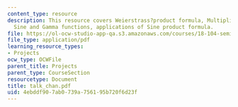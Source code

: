 ```yaml
---
content_type: resource
description: This resource covers Weierstrass?product formula, Multiplication formula,
  Sine and Gamma functions, applications of Sine product formula.
file: https://ol-ocw-studio-app-qa.s3.amazonaws.com/courses/18-104-seminar-in-analysis-applications-to-number-theory-fall-2006/4ebddf907ab0739a756195b720f6d23f_talk_chan.pdf
file_type: application/pdf
learning_resource_types:
- Projects
ocw_type: OCWFile
parent_title: Projects
parent_type: CourseSection
resourcetype: Document
title: talk_chan.pdf
uid: 4ebddf90-7ab0-739a-7561-95b720f6d23f
---
```

